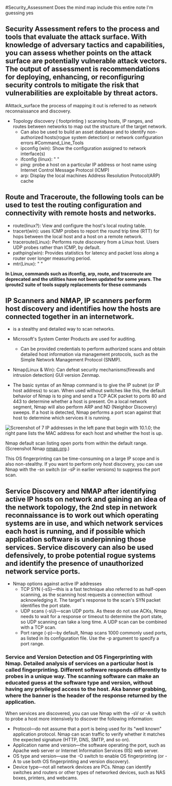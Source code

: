 #Security_Assessment
Does the mind map include this entire note I'm guessing yes
## Security Assessment refers to the process and tools that evaluate the attack surface. With knowledge of adversary tactics and capabilities, you can assess whether points on the attack surface are potentially vulnerable attack vectors.  The output of assessment is recommendations for deploying, enhancing, or reconfiguring security controls to mitigate the risk that vulnerabilities are exploitable by threat actors.

#Attack_surface the process of mapping it out is referred to as network reconnaissance and discovery.

- Topology discovery ( footprinting ) scanning hosts, IP ranges, and routes between networks to map out the structure of the target network.
	- Can also be used to build an asset database and to identify non-authorized hosts(rogue system detection) or network configuration errors
#Command_Line_Tools
	-	ipconfig (win):  Show the configuration assigned to network interface(s) 
	-	ifconfig (linux): "                  "
	-   ping:  probe a host on a particular IP address or host name using Internet Control Message Protocol (ICMP)
	-	arp: Display the local machines Address Resolution Protocol(ARP) cache
	
	
	
	
	
	





## Route and Traceroute, the following tools can be used to test the routing configuration and connectivity with remote hosts and networks.
-	route(linux?): View and configure the host's local routing table.
-	tracert(win):  uses ICMP probes to report the round trip time (RTT) for hops between the local host and a host on a remote network.
-	traceroute(Linux): Performs route discovery from a Linux host. Users UDP probes rather than ICMP, by default.
-	pathping(win):  Provides statistics for latency and packet loss along a router over longer measuring period.
-	mtr(Linux): "                     "

**In Linux, commands such as ifconfig, arp, route, and traceroute are deprecated and the utilities have not been updated for some years. The iproute2 suite of tools supply replacements for these commands**

## IP Scanners and NMAP, IP scanners perform host discovery and identifies how the hosts are connected together in an internetwork.
- is a stealthy and detailed way to scan networks.
- Microsoft's System Center Products are used for auditing.  
	- Can be provided credentials to perform authorized scans and obtain detailed host information via management protocols, such as the Simple Network Management Protocol (SNMP).

-	Nmap(Linux & Win):  Can defeat security mechanisms(firewalls and intrusion detection) GUI version Zenmap.
-	The basic syntax of an Nmap command is to give the IP subnet (or IP host address) to scan. When used without switches like this, the default behavior of Nmap is to ping and send a TCP ACK packet to ports 80 and 443 to determine whether a host is present. On a local network segment, Nmap will also perform ARP and ND (Neighbor Discovery) sweeps. If a host is detected, Nmap performs a port scan against that host to determine which services it is running.

![Screenshot of 7 IP addresses in the left pane that begin with 10.1.0; the right pane lists the MAC address for each host and whether the host is up.](https://s3.amazonaws.com/wmx-api-production/courses/5731/images/1833-1599771794816.png)

Nmap default scan listing open ports from within the default range. (Screenshot Nmap [nmap.org](https://nmap.org/).)

This OS fingerprinting can be time-consuming on a large IP scope and is also non-stealthy. If you want to perform only host discovery, you can use Nmap with the -sn switch (or -sP in earlier versions) to suppress the port scan.
## Service Discovery and NMAP after identifying active IP hosts on network and gaining an idea of the network topology, the 2nd step in network reconnaissance is to work out which operating systems are in use, and which network services each host is running, and if possible which application software is underpinning those services. Service discovery can also be used defensively, to probe potential rogue systems and identify the presence of unauthorized network service ports. 
- Nmap options against active IP addresses
	-   TCP SYN (-sS)—this is a fast technique also referred to as half-open scanning, as the scanning host requests a connection without acknowledging it. The target's response to the scan's SYN packet identifies the port state.
	-   UDP scans (-sU)—scan UDP ports. As these do not use ACKs, Nmap needs to wait for a response or timeout to determine the port state, so UDP scanning can take a long time. A UDP scan can be combined with a TCP scan.
	-   Port range (-p)—by default, Nmap scans 1000 commonly used ports, as listed in its configuration file. Use the -p argument to specify a port range.

### Service and Version Detection and OS Fingerprinting with Nmap.  Detailed analysis of services on a particular host is called fingerprinting.  Different software responds differently to probes in a unique way.  The scanning software can make an educated guess at the software type and version, without having any privileged access to the host. Aka banner grabbing, where the banner is the header of the response returned by the application.
When services are discovered, you can use Nmap with the -sV or -A switch to probe a host more intensively to discover the following information:

-   Protocol—do not assume that a port is being used for its "well known" application protocol. Nmap can scan traffic to verify whether it matches the expected signature (HTTP, DNS, SMTP, and so on).
-   Application name and version—the software operating the port, such as Apache web server or Internet Information Services (IIS) web server.
-   OS type and version—use the -O switch to enable OS fingerprinting (or -A to use both OS fingerprinting and version discovery).
-   Device type—not all network devices are PCs. Nmap can identify switches and routers or other types of networked devices, such as NAS boxes, printers, and webcams.